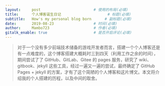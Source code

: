 ```yaml
---
layout:     post                        # 使用的布局(必填)
title:      个人博客诞生日记                     # 标题(必填)
subtitle:   How's my personal blog born      # 副标题(必填)
date:       2019-08-23                  # 时间(必填)
author:     Mambo723                    # 作者(必填)
gitalk_enable: true                     # 是否开启评论(必填)
---
```

> 对于一个没有多少前端技术储备的游戏开发者而言，搭建一个个人博客还是有一点难度的，这个博客搭建大概耗时三到四天（利用工作之余的时间），期间尝试了了 GitHub、GitLab、Gitee 的 pages 服务，研究了 wiki、gitbook、jekyll 这些工具，经过一遍又一遍的尝试，最终确定了 GitHub Pages + jekyll 的方案，才有了这个简陋的个人博客和这片博文。本文将介绍我的个人搭建的历程，以及中间的取舍。

